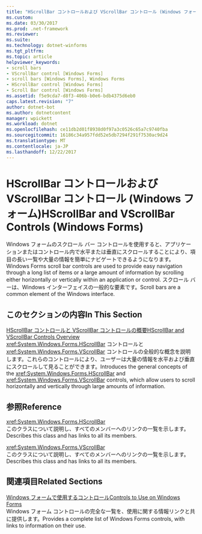 ```yaml
---
title: "HScrollBar コントロールおよび VScrollBar コントロール (Windows フォーム)"
ms.custom: 
ms.date: 03/30/2017
ms.prod: .net-framework
ms.reviewer: 
ms.suite: 
ms.technology: dotnet-winforms
ms.tgt_pltfrm: 
ms.topic: article
helpviewer_keywords:
- scroll bars
- VScrollBar control [Windows Forms]
- scroll bars [Windows Forms], Windows Forms
- HScrollBar control [Windows Forms]
- Scroll Bar control [Windows Forms]
ms.assetid: f5e9cda7-d8f3-406b-b0e6-bdb4375d6eb0
caps.latest.revision: "7"
author: dotnet-bot
ms.author: dotnetcontent
manager: wpickett
ms.workload: dotnet
ms.openlocfilehash: ce11db2d01f8938d0f97a3c0526c65a7c9740fba
ms.sourcegitcommit: 16186c34a957fdd52e5db7294f291f7530ac9d24
ms.translationtype: MT
ms.contentlocale: ja-JP
ms.lasthandoff: 12/22/2017
---
```

# <a name="hscrollbar-and-vscrollbar-controls-windows-forms"></a><span data-ttu-id="2df57-102">HScrollBar コントロールおよび VScrollBar コントロール (Windows フォーム)</span><span class="sxs-lookup"><span data-stu-id="2df57-102">HScrollBar and VScrollBar Controls (Windows Forms)</span></span>
<span data-ttu-id="2df57-103">Windows フォームのスクロール バー コントロールを使用すると、アプリケーションまたはコントロール内で水平または垂直にスクロールすることにより、項目の長い一覧や大量の情報を簡単にナビゲートできるようになります。</span><span class="sxs-lookup"><span data-stu-id="2df57-103">Windows Forms scroll bar controls are used to provide easy navigation through a long list of items or a large amount of information by scrolling either horizontally or vertically within an application or control.</span></span> <span data-ttu-id="2df57-104">スクロール バーは、Windows インターフェイスの一般的な要素です。</span><span class="sxs-lookup"><span data-stu-id="2df57-104">Scroll bars are a common element of the Windows interface.</span></span>  
  
## <a name="in-this-section"></a><span data-ttu-id="2df57-105">このセクションの内容</span><span class="sxs-lookup"><span data-stu-id="2df57-105">In This Section</span></span>  
 [<span data-ttu-id="2df57-106">HScrollBar コントロールと VScrollBar コントロールの概要</span><span class="sxs-lookup"><span data-stu-id="2df57-106">HScrollBar and VScrollBar Controls Overview</span></span>](../../../../docs/framework/winforms/controls/hscrollbar-and-vscrollbar-controls-overview-windows-forms.md)  
 <span data-ttu-id="2df57-107"><xref:System.Windows.Forms.HScrollBar> コントロールと <xref:System.Windows.Forms.VScrollBar> コントロールの全般的な概念を説明します。これらのコントロールにより、ユーザーは大量の情報を水平および垂直にスクロールして見ることができます。</span><span class="sxs-lookup"><span data-stu-id="2df57-107">Introduces the general concepts of the <xref:System.Windows.Forms.HScrollBar> and <xref:System.Windows.Forms.VScrollBar> controls, which allow users to scroll horizontally and vertically through large amounts of information.</span></span>  
  
## <a name="reference"></a><span data-ttu-id="2df57-108">参照</span><span class="sxs-lookup"><span data-stu-id="2df57-108">Reference</span></span>  
 <xref:System.Windows.Forms.HScrollBar>  
 <span data-ttu-id="2df57-109">このクラスについて説明し、すべてのメンバーへのリンクの一覧を示します。</span><span class="sxs-lookup"><span data-stu-id="2df57-109">Describes this class and has links to all its members.</span></span>  
  
 <xref:System.Windows.Forms.VScrollBar>  
 <span data-ttu-id="2df57-110">このクラスについて説明し、すべてのメンバーへのリンクの一覧を示します。</span><span class="sxs-lookup"><span data-stu-id="2df57-110">Describes this class and has links to all its members.</span></span>  
  
## <a name="related-sections"></a><span data-ttu-id="2df57-111">関連項目</span><span class="sxs-lookup"><span data-stu-id="2df57-111">Related Sections</span></span>  
 [<span data-ttu-id="2df57-112">Windows フォームで使用するコントロール</span><span class="sxs-lookup"><span data-stu-id="2df57-112">Controls to Use on Windows Forms</span></span>](../../../../docs/framework/winforms/controls/controls-to-use-on-windows-forms.md)  
 <span data-ttu-id="2df57-113">Windows フォーム コントロールの完全な一覧を、使用に関する情報リンクと共に提供します。</span><span class="sxs-lookup"><span data-stu-id="2df57-113">Provides a complete list of Windows Forms controls, with links to information on their use.</span></span>
